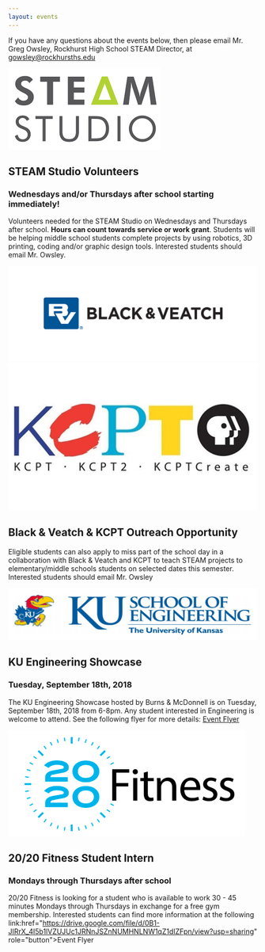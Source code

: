 ```yaml
---
layout: events
---
```


If you have any questions about the events below, then please email Mr. Greg Owsley, Rockhurst High School STEAM Director, at gowsley@rockhursths.edu  

 <div class="flex-wrapper">
  <img src="/img/steam-studio-logo.png">
</div>     
    
## STEAM Studio Volunteers
### Wednesdays and/or Thursdays after school starting immediately!

Volunteers needed for the STEAM Studio on Wednesdays and Thursdays after school. <b>Hours can count towards service or work grant</b>. Students will be helping middle school students complete projects by using robotics, 3D printing, coding and/or graphic design tools. Interested students should email Mr. Owsley. 

 <div class="flex-wrapper">
  <img src="/img/BVLogo.jpg">
  <img src="/img/kcptlogo.jpg">
</div>     

## Black & Veatch & KCPT Outreach Opportunity
Eligible students can also apply to miss part of the school day in a collaboration with Black & Veatch and KCPT to teach STEAM projects to elementary/middle schools students on selected dates this semester. Interested students should email Mr. Owsley

 <div class="flex-wrapper">
  <img src="/img/Screen Shot 2018-09-11 at 12.19.18 PM.png">
</div>      

## KU Engineering Showcase
### Tuesday, September 18th, 2018
The KU Engineering Showcase hosted by Burns & McDonnell is on Tuesday, September 18th, 2018 from 6-8pm. Any student interested in Engineering is welcome to attend. See the following flyer for more details: <a class="btn btn-primary" href="https://drive.google.com/file/d/0B1-JIRrX_4I5SXN0V2pBTVJYaGE0UHJMcWdrTkJCcEFsM00w/view?usp=sharing" role="button">Event Flyer</a>


<div class="flex-wrapper">
  <img src="/img/Screen Shot 2018-09-11 at 12.17.41 PM.png">
</div> 

## 20/20 Fitness Student Intern
### Mondays through Thursdays after school

20/20 Fitness is looking for a student who is available to work 30 - 45 minutes Mondays through Thursdays in exchange for a free gym membership. Interested students can find more information at the following link:href="https://drive.google.com/file/d/0B1-JIRrX_4I5b1lVZUJUc1JRNnJSZnNUMHNLNW1qZ1dIZFpn/view?usp=sharing" role="button">Event Flyer</a>



    
